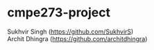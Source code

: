# cmpe273-project

Sukhvir Singh (https://github.com/SukhvirS)  
Archit Dhingra (https://github.com/architdhingra)
